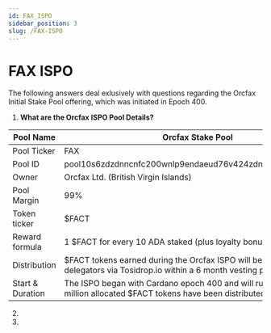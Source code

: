 ```yaml
---
id: FAX_ISPO
sidebar_position: 3
slug: /FAX-ISPO
---
```


# FAX ISPO


The following answers deal exlusively with questions regarding the Orcfax Initial Stake Pool offering, which was initiated in Epoch 400.


1. **What are the Orcfax ISPO Pool Details?**

| Pool Name | Orcfax Stake Pool |
| ----------- | ----------- |
| Pool Ticker | FAX |
| Pool ID | pool10s6zdzdnncnfc200wnlp9endaeud76v424zdnurx9askwshm02x |
| Owner | Orcfax Ltd. (British Virgin Islands) |
| Pool Margin | 99% |
| Token ticker | $FACT |
| Reward formula | 1 $FACT for every 10 ADA staked (plus loyalty bonuses per epoch) |
| Distribution | $FACT tokens earned during the Orcfax ISPO will become available to delegators via Tosidrop.io within a 6 month vesting period. |
| Start & Duration | The ISPO began with Cardano epoch 400 and will run until the 100 million allocated $FACT tokens have been distributed. |

2.
1.  
